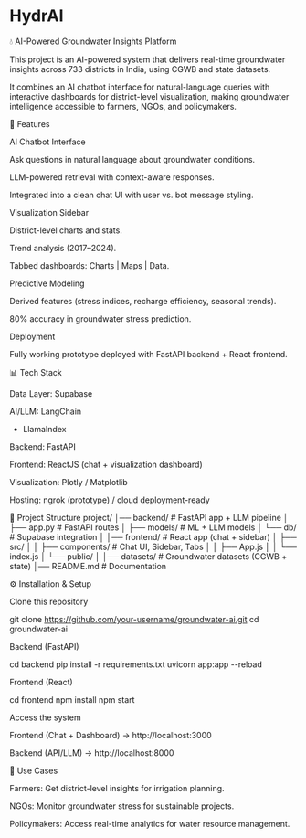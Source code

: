 # HydrAI
💧 AI-Powered Groundwater Insights Platform

This project is an AI-powered system that delivers real-time groundwater insights across 733 districts in India, using CGWB and state datasets.

It combines an AI chatbot interface for natural-language queries with interactive dashboards for district-level visualization, making groundwater intelligence accessible to farmers, NGOs, and policymakers.

🚀 Features

AI Chatbot Interface

Ask questions in natural language about groundwater conditions.

LLM-powered retrieval with context-aware responses.

Integrated into a clean chat UI with user vs. bot message styling.

Visualization Sidebar

District-level charts and stats.

Trend analysis (2017–2024).

Tabbed dashboards: Charts | Maps | Data.

Predictive Modeling

Derived features (stress indices, recharge efficiency, seasonal trends).

80% accuracy in groundwater stress prediction.

Deployment

Fully working prototype deployed with FastAPI backend + React frontend.

📊 Tech Stack

Data Layer: Supabase

AI/LLM: LangChain
 + LlamaIndex

Backend: FastAPI

Frontend: ReactJS (chat + visualization dashboard)

Visualization: Plotly / Matplotlib

Hosting: ngrok (prototype) / cloud deployment-ready

📂 Project Structure
project/
│── backend/              # FastAPI app + LLM pipeline
│   ├── app.py            # FastAPI routes
│   ├── models/           # ML + LLM models
│   └── db/               # Supabase integration
│
│── frontend/             # React app (chat + sidebar)
│   ├── src/
│   │   ├── components/   # Chat UI, Sidebar, Tabs
│   │   ├── App.js
│   │   └── index.js
│   └── public/
│
│── datasets/             # Groundwater datasets (CGWB + state)
│── README.md             # Documentation

⚙️ Installation & Setup

Clone this repository

git clone https://github.com/your-username/groundwater-ai.git
cd groundwater-ai


Backend (FastAPI)

cd backend
pip install -r requirements.txt
uvicorn app:app --reload


Frontend (React)

cd frontend
npm install
npm start


Access the system

Frontend (Chat + Dashboard) → http://localhost:3000

Backend (API/LLM) → http://localhost:8000

🎯 Use Cases

Farmers: Get district-level insights for irrigation planning.

NGOs: Monitor groundwater stress for sustainable projects.

Policymakers: Access real-time analytics for water resource management.
